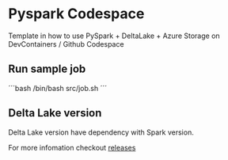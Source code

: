 # Pyspark Codespace

Template in how to use PySpark + DeltaLake + Azure Storage on DevContainers / Github Codespace

## Run sample job

´´´bash
/bin/bash src/job.sh
´´´

## Delta Lake version

Delta Lake version have dependency with Spark version.

For more infomation checkout [releases](https://docs.delta.io/latest/releases.html)
